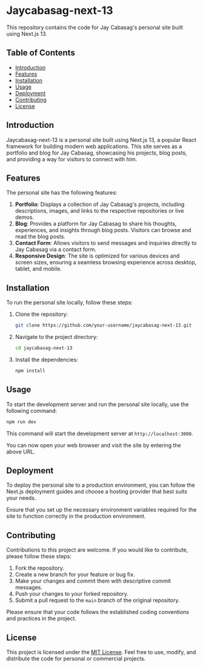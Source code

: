 # Jaycabasag-next-13

This repository contains the code for Jay Cabasag's personal site built using Next.js 13.

## Table of Contents

- [Introduction](#introduction)
- [Features](#features)
- [Installation](#installation)
- [Usage](#usage)
- [Deployment](#deployment)
- [Contributing](#contributing)
- [License](#license)

## Introduction

Jaycabasag-next-13 is a personal site built using Next.js 13, a popular React framework for building modern web applications. This site serves as a portfolio and blog for Jay Cabasag, showcasing his projects, blog posts, and providing a way for visitors to connect with him.

## Features

The personal site has the following features:

1. **Portfolio**: Displays a collection of Jay Cabasag's projects, including descriptions, images, and links to the respective repositories or live demos.
2. **Blog**: Provides a platform for Jay Cabasag to share his thoughts, experiences, and insights through blog posts. Visitors can browse and read the blog posts.
3. **Contact Form**: Allows visitors to send messages and inquiries directly to Jay Cabasag via a contact form.
4. **Responsive Design**: The site is optimized for various devices and screen sizes, ensuring a seamless browsing experience across desktop, tablet, and mobile.

## Installation

To run the personal site locally, follow these steps:

1. Clone the repository:

   ```bash
   git clone https://github.com/your-username/jaycabasag-next-13.git
   ```

2. Navigate to the project directory:

   ```bash
   cd jaycabasag-next-13
   ```

3. Install the dependencies:

   ```bash
   npm install
   ```

## Usage

To start the development server and run the personal site locally, use the following command:

```bash
npm run dev
```

This command will start the development server at `http://localhost:3000`.

You can now open your web browser and visit the site by entering the above URL.

## Deployment

To deploy the personal site to a production environment, you can follow the Next.js deployment guides and choose a hosting provider that best suits your needs.

Ensure that you set up the necessary environment variables required for the site to function correctly in the production environment.

## Contributing

Contributions to this project are welcome. If you would like to contribute, please follow these steps:

1. Fork the repository.
2. Create a new branch for your feature or bug fix.
3. Make your changes and commit them with descriptive commit messages.
4. Push your changes to your forked repository.
5. Submit a pull request to the `main` branch of the original repository.

Please ensure that your code follows the established coding conventions and practices in the project.

## License

This project is licensed under the [MIT License](LICENSE). Feel free to use, modify, and distribute the code for personal or commercial projects.
